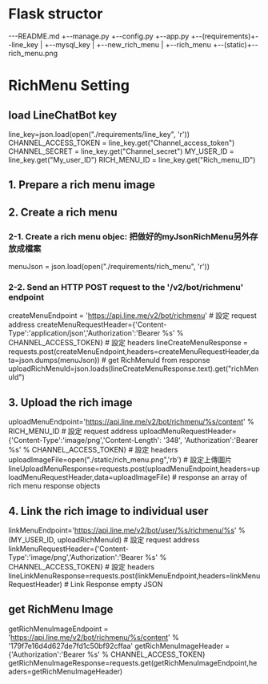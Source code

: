 # Flask structor
---README.md
+--manage.py
+--config.py
+--app.py
+--(requirements)+--line_key
|                +--mysql_key
|                +--new_rich_menu
|                +--rich_menu
+--(static)+--rich_menu.png

# RichMenu Setting
## load LineChatBot key
line_key=json.load(open("./requirements/line_key", 'r'))
CHANNEL_ACCESS_TOKEN = line_key.get("Channel_access_token")
CHANNEL_SECRET = line_key.get("Channel_secret")
MY_USER_ID = line_key.get("My_user_ID")
RICH_MENU_ID = line_key.get("Rich_menu_ID")

## 1. Prepare a rich menu image

## 2. Create a rich menu
### 2-1. Create a rich menu objec: 把做好的myJsonRichMenu另外存放成檔案
menuJson = json.load(open("./requirements/rich_menu", 'r'))
### 2-2. Send an HTTP POST request to the '/v2/bot/richmenu' endpoint
createMenuEndpoint = 'https://api.line.me/v2/bot/richmenu' # 設定 request address
createMenuRequestHeader={'Content-Type':'application/json','Authorization':'Bearer %s' % CHANNEL_ACCESS_TOKEN} # 設定 headers
lineCreateMenuResponse = requests.post(createMenuEndpoint,headers=createMenuRequestHeader,data=json.dumps(menuJson)) # get RichMenuId from response
uploadRichMenuId=json.loads(lineCreateMenuResponse.text).get("richMenuId")

## 3. Upload the rich image
uploadMenuEndpoint='https://api.line.me/v2/bot/richmenu/%s/content' % RICH_MENU_ID # 設定 request address
uploadMenuRequestHeader={'Content-Type':'image/png','Content-Length': '348', 'Authorization':'Bearer %s' % CHANNEL_ACCESS_TOKEN} # 設定 headers
uploadImageFile=open("./static/rich_menu.png",'rb') # 設定上傳圖片
lineUploadMenuResponse=requests.post(uploadMenuEndpoint,headers=uploadMenuRequestHeader,data=uploadImageFile) # response an array of rich menu response objects

## 4. Link the rich image to individual user
linkMenuEndpoint='https://api.line.me/v2/bot/user/%s/richmenu/%s' % (MY_USER_ID, uploadRichMenuId) # 設定 request address
linkMenuRequestHeader={'Content-Type':'image/png','Authorization':'Bearer %s' % CHANNEL_ACCESS_TOKEN} # 設定 headers
lineLinkMenuResponse=requests.post(linkMenuEndpoint,headers=linkMenuRequestHeader) # Link Response empty JSON

## get RichMenu Image
getRichMenuImageEndpoint = 'https://api.line.me/v2/bot/richmenu/%s/content' % '179f7e16d4d627de7fd1c50bf92cffaa'
getRichMenuImageHeader = {'Authorization':'Bearer %s' % CHANNEL_ACCESS_TOKEN}
getRichMenuImageResponse=requests.get(getRichMenuImageEndpoint,headers=getRichMenuImageHeader)
